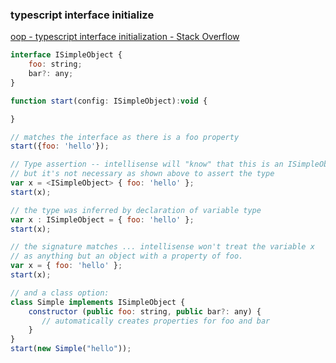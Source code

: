 ### typescript interface initialize


[oop - typescript interface initialization - Stack Overflow](https://stackoverflow.com/questions/23412033/typescript-interface-initialization "oop - typescript interface initialization - Stack Overflow")


 

```js
interface ISimpleObject {
    foo: string;
    bar?: any;
}

function start(config: ISimpleObject):void {

}

// matches the interface as there is a foo property
start({foo: 'hello'});

// Type assertion -- intellisense will "know" that this is an ISimpleObject
// but it's not necessary as shown above to assert the type
var x = <ISimpleObject> { foo: 'hello' }; 
start(x);

// the type was inferred by declaration of variable type
var x : ISimpleObject = { foo: 'hello' };  
start(x);

// the signature matches ... intellisense won't treat the variable x
// as anything but an object with a property of foo. 
var x = { foo: 'hello' };
start(x);    

// and a class option:
class Simple implements ISimpleObject {
    constructor (public foo: string, public bar?: any) {
       // automatically creates properties for foo and bar
    }
}
start(new Simple("hello"));
```
